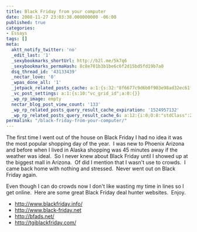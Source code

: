 ```yaml
---
title: Black Friday from your computer
date: 2008-11-27 23:03:38.000000000 -06:00
published: true
categories:
- Essays
tags: []
meta:
  aktt_notify_twitter: 'no'
  _edit_last: '1'
  _sexybookmarks_shortUrl: http://b2l.me/5k7q6
  _sexybookmarks_permaHash: 8c8e701b3b1be6c6f2d15bd5fd19b7a0
  dsq_thread_id: '43133439'
  _nectar_love: '0'
  _wpas_done_all: '1'
  _jetpack_related_posts_cache: a:1:{s:32:"8f6677c9d6b0f903e98ad32ec61f8deb";a:2:{s:7:"expires";i:1481131791;s:7:"payload";a:3:{i:0;a:1:{s:2:"id";i:585;}i:1;a:1:{s:2:"id";i:1526;}i:2;a:1:{s:2:"id";i:3436;}}}}
  _vc_post_settings: a:1:{s:10:"vc_grid_id";a:0:{}}
  _wp_rp_image: empty
  nectar_blog_post_view_count: '133'
  _wp_rp_related_posts_query_result_cache_expiration: '1524957132'
  _wp_rp_related_posts_query_result_cache_6: a:12:{i:0;O:8:"stdClass":2:{s:7:"post_id";s:4:"1371";s:5:"score";s:17:"59.57025830653991";}i:1;O:8:"stdClass":2:{s:7:"post_id";s:4:"1327";s:5:"score";s:17:"54.77167251247973";}i:2;O:8:"stdClass":2:{s:7:"post_id";s:3:"104";s:5:"score";s:18:"25.074201029095235";}i:3;O:8:"stdClass":2:{s:7:"post_id";s:2:"31";s:5:"score";s:17:"19.49801521147391";}i:4;O:8:"stdClass":2:{s:7:"post_id";s:2:"51";s:5:"score";s:18:"16.580645496443893";}i:5;O:8:"stdClass":2:{s:7:"post_id";s:3:"681";s:5:"score";s:15:"15.194351135324";}i:6;O:8:"stdClass":2:{s:7:"post_id";s:3:"293";s:5:"score";s:15:"15.194351135324";}i:7;O:8:"stdClass":2:{s:7:"post_id";s:3:"416";s:5:"score";s:16:"14.1061279325614";}i:8;O:8:"stdClass":2:{s:7:"post_id";s:3:"309";s:5:"score";s:16:"14.1061279325614";}i:9;O:8:"stdClass":2:{s:7:"post_id";s:3:"134";s:5:"score";s:18:"13.572490702877376";}i:10;O:8:"stdClass":2:{s:7:"post_id";s:4:"4699";s:5:"score";s:18:"13.548701127620566";}i:11;O:8:"stdClass":2:{s:7:"post_id";s:4:"2082";s:5:"score";s:18:"13.548701127620566";}}
permalink: "/black-friday-from-your-computer/"
---
```

The first time I went out of the house on Black Friday I had no idea it was the most popular shopping day of the year.  I was new to Phoenix Arizona and before when I lived in Alaska shopping was 45 minutes away if the weather was ideal.  So I never knew about Black Friday until I showed up at the biggest mall in Arizona.  Of did I mention that I wasn't use to crowds.  I came back home with nothing and stressed.  Never went out on Black Friday again.

Even though I can do crowds now I don't like wasting my time in lines so I get online.  Here are some great Black Friday deal hunter websites.  Enjoy.</p>
<ul>
<li><a href="http://www.blackfriday.info/" rel="nofollow">http://www.blackfriday.info/</a></li>
<li><a href="http://www.black-friday.net" rel="nofollow">http://www.black-friday.net</a></li>
<li><a href="http://bfads.net/" rel="nofollow">http://bfads.net/</a></li>
<li><a href="http://tgiblackfriday.com/" rel="nofollow">http://tgiblackfriday.com/</a></li>
</ul>
